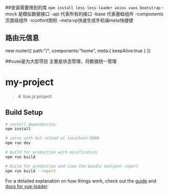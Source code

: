##安装需要用到的库
`npm install less less-loader axios vuex bootstrap`
-mock 是模拟数据接口
-api 代表所有的接口
-base 代表基础组件
-components 页面级组件
-iconfont图标
-meta:vp快速生成手机端meta快捷键

## 路由元信息
new router({
  path:"/",
  components:"home",
  meta:{
    keepAlive:true
  }
})

<keep-alive>
  <router-view v-if="$router.meta.keepAlive"></router-view>
</keep-alive>
</keep-alive>


##vuex是为大型项目 主要是状态管理，将数据统一管理











# my-project

> A Vue.js project

## Build Setup

``` bash
# install dependencies
npm install

# serve with hot reload at localhost:8080
npm run dev

# build for production with minification
npm run build

# build for production and view the bundle analyzer report
npm run build --report
```

For a detailed explanation on how things work, check out the [guide](http://vuejs-templates.github.io/webpack/) and [docs for vue-loader](http://vuejs.github.io/vue-loader).
